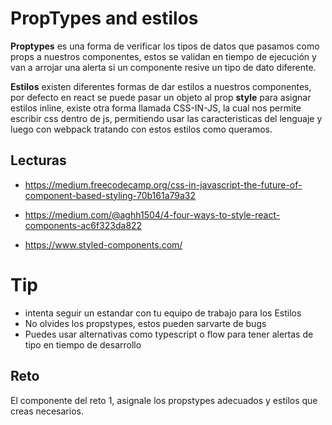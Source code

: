 # PropTypes and estilos

**Proptypes** es una forma de verificar los tipos de datos que pasamos como props a nuestros componentes, estos se validan en tiempo de ejecución y van a arrojar una alerta si un componente resive un tipo de dato diferente.

**Estilos** existen diferentes formas de dar estilos a nuestros componentes, por defecto en react se puede pasar un objeto al prop **style** para asignar estilos inline, existe otra forma llamada CSS-IN-JS, la cual nos permite escribir css dentro de js, permitiendo usar las caracteristicas del lenguaje y luego con webpack tratando con estos estilos como queramos.

## Lecturas

*  https://medium.freecodecamp.org/css-in-javascript-the-future-of-component-based-styling-70b161a79a32

* https://medium.com/@aghh1504/4-four-ways-to-style-react-components-ac6f323da822

* https://www.styled-components.com/

# Tip

* intenta seguir un estandar con tu equipo de trabajo para los Estilos
* No olvides los propstypes, estos pueden sarvarte de bugs
* Puedes usar alternativas como typescript o flow para tener alertas de tipo en tiempo de desarrollo

## Reto

El componente del reto 1, asignale los propstypes adecuados y estilos que creas necesarios.
